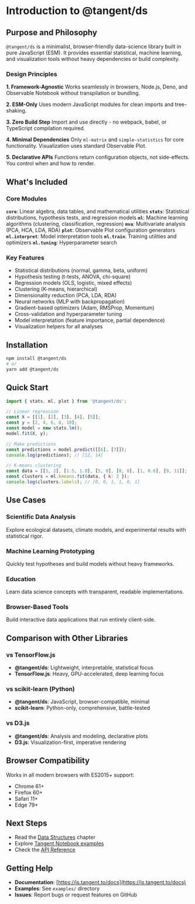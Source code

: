 # Introduction to @tangent/ds

## Purpose and Philosophy

`@tangent/ds` is a minimalist, browser-friendly data-science library built in pure JavaScript (ESM). It provides essential statistical, machine learning, and visualization tools without heavy dependencies or build complexity.

### Design Principles

**1. Framework-Agnostic**
Works seamlessly in browsers, Node.js, Deno, and Observable Notebook without transpilation or bundling.

**2. ESM-Only**
Uses modern JavaScript modules for clean imports and tree-shaking.

**3. Zero Build Step**
Import and use directly - no webpack, babel, or TypeScript compilation required.

**4. Minimal Dependencies**
Only `ml-matrix` and `simple-statistics` for core functionality. Visualization uses standard Observable Plot.

**5. Declarative APIs**
Functions return configuration objects, not side-effects. You control when and how to render.

## What's Included

### Core Modules

**`core`**: Linear algebra, data tables, and mathematical utilities
**`stats`**: Statistical distributions, hypothesis tests, and regression models
**`ml`**: Machine learning algorithms (clustering, classification, regression)
**`mva`**: Multivariate analysis (PCA, HCA, LDA, RDA)
**`plot`**: Observable Plot configuration generators
**`ml.interpret`**: Model interpretation tools
**`ml.train`**: Training utilities and optimizers
**`ml.tuning`**: Hyperparameter search

### Key Features

- Statistical distributions (normal, gamma, beta, uniform)
- Hypothesis testing (t-tests, ANOVA, chi-square)
- Regression models (OLS, logistic, mixed effects)
- Clustering (K-means, hierarchical)
- Dimensionality reduction (PCA, LDA, RDA)
- Neural networks (MLP with backpropagation)
- Gradient-based optimizers (Adam, RMSProp, Momentum)
- Cross-validation and hyperparameter tuning
- Model interpretation (feature importance, partial dependence)
- Visualization helpers for all analyses

## Installation

```bash
npm install @tangent/ds
# or
yarn add @tangent/ds
```

## Quick Start

```javascript
import { stats, ml, plot } from '@tangent/ds';

// Linear regression
const X = [[1], [2], [3], [4], [5]];
const y = [2, 4, 6, 8, 10];
const model = new stats.lm();
model.fit(X, y);

// Make predictions
const predictions = model.predict([[6], [7]]);
console.log(predictions); // [12, 14]

// K-means clustering
const data = [[1, 2], [1.5, 1.8], [5, 8], [8, 8], [1, 0.6], [9, 11]];
const clusters = ml.kmeans.fit(data, { k: 2 });
console.log(clusters.labels); // [0, 0, 1, 1, 0, 1]
```

## Use Cases

### Scientific Data Analysis
Explore ecological datasets, climate models, and experimental results with statistical rigor.

### Machine Learning Prototyping
Quickly test hypotheses and build models without heavy frameworks.

### Education
Learn data science concepts with transparent, readable implementations.

### Browser-Based Tools
Build interactive data applications that run entirely client-side.

## Comparison with Other Libraries

### vs TensorFlow.js
- **@tangent/ds**: Lightweight, interpretable, statistical focus
- **TensorFlow.js**: Heavy, GPU-accelerated, deep learning focus

### vs scikit-learn (Python)
- **@tangent/ds**: JavaScript, browser-compatible, minimal
- **scikit-learn**: Python-only, comprehensive, battle-tested

### vs D3.js
- **@tangent/ds**: Analysis and modeling, declarative plots
- **D3.js**: Visualization-first, imperative rendering

## Browser Compatibility

Works in all modern browsers with ES2015+ support:
- Chrome 61+
- Firefox 60+
- Safari 11+
- Edge 79+

## Next Steps

- Read the [Data Structures](./02-data-structures.md) chapter
- Explore [Tangent Notebook examples](../../examples/)
- Check the [API Reference](../api/)

## Getting Help

- **Documentation**: [https://js.tangent.to/docs](https://js.tangent.to/docs)
- **Examples**: See `examples/` directory
- **Issues**: Report bugs or request features on GitHub
